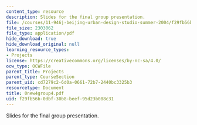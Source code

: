 ```yaml
---
content_type: resource
description: Slides for the final group presentation.
file: /courses/11-946j-beijing-urban-design-studio-summer-2004/f29fb56b0dbf30b8beef95d23b088c31_0new4group4.pdf
file_size: 2303062
file_type: application/pdf
hide_download: true
hide_download_original: null
learning_resource_types:
- Projects
license: https://creativecommons.org/licenses/by-nc-sa/4.0/
ocw_type: OCWFile
parent_title: Projects
parent_type: CourseSection
parent_uid: cd7279c2-6d0a-0661-72b7-2440bc3325b3
resourcetype: Document
title: 0new4group4.pdf
uid: f29fb56b-0dbf-30b8-beef-95d23b088c31
---
```

Slides for the final group presentation.